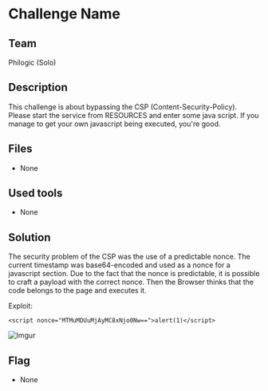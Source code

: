 # Challenge Name
## Team
Philogic (Solo)

## Description
This challenge is about bypassing the CSP (Content-Security-Policy). Please start the service from RESOURCES and enter some java script. If you manage to get your own javascript being executed, you're good. 

## Files
- None

## Used tools
- None

## Solution

The security problem of the CSP was the use of a predictable nonce. The current timestamp was base64-encoded and used as a nonce for a javascript section.
Due to the fact that the nonce is predictable, it is possible to craft a payload with the correct nonce. Then the Browser thinks that the code belongs to the page and executes it.

Exploit:
```
<script nonce="MTMuMDUuMjAyMC8xNjo0Nw==">alert(1)</script>
```
![Imgur](https://i.imgur.com/4wCBCol.png)

## Flag
- None